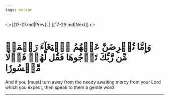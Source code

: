 ```yaml
---
tags: meccan
---
```


👈 [[17-27.md|Prev]] | [[17-29.md|Next]] 👉

# وَإِمَّا تُعۡرِضَنَّ عَنۡهُمُ ٱبۡتِغَآءَ رَحۡمَةٖ مِّن رَّبِّكَ تَرۡجُوهَا فَقُل لَّهُمۡ قَوۡلٗا مَّيۡسُورٗا

And if you [must] turn away from the needy awaiting mercy from your Lord which you expect, then speak to them a gentle word

---

